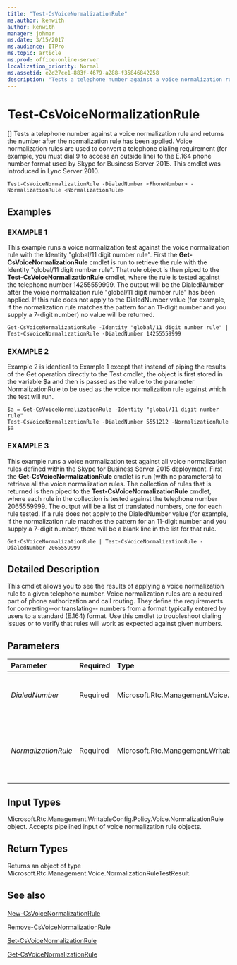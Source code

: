 ```yaml
---
title: "Test-CsVoiceNormalizationRule"
ms.author: kenwith
author: kenwith
manager: johmar
ms.date: 3/15/2017
ms.audience: ITPro
ms.topic: article
ms.prod: office-online-server
localization_priority: Normal
ms.assetid: e2d27ce1-883f-4679-a288-f35846842258
description: "Tests a telephone number against a voice normalization rule and returns the number after the normalization rule has been applied. Voice normalization rules are used to convert a telephone dialing requirement (for example, you must dial 9 to access an outside line) to the E.164 phone number format used by Skype for Business Server 2015. This cmdlet was introduced in Lync Server 2010."
---
```


# Test-CsVoiceNormalizationRule
[]
Tests a telephone number against a voice normalization rule and returns the number after the normalization rule has been applied. Voice normalization rules are used to convert a telephone dialing requirement (for example, you must dial 9 to access an outside line) to the E.164 phone number format used by Skype for Business Server 2015. This cmdlet was introduced in Lync Server 2010.
  
```
Test-CsVoiceNormalizationRule -DialedNumber <PhoneNumber> -NormalizationRule <NormalizationRule>

```

## Examples

### EXAMPLE 1

This example runs a voice normalization test against the voice normalization rule with the Identity "global/11 digit number rule". First the **Get-CsVoiceNormalizationRule** cmdlet is run to retrieve the rule with the Identity "global/11 digit number rule". That rule object is then piped to the **Test-CsVoiceNormalizationRule** cmdlet, where the rule is tested against the telephone number 14255559999. The output will be the DialedNumber after the voice normalization rule "global/11 digit number rule" has been applied. If this rule does not apply to the DialedNumber value (for example, if the normalization rule matches the pattern for an 11-digit number and you supply a 7-digit number) no value will be returned.
  
```
Get-CsVoiceNormalizationRule -Identity "global/11 digit number rule" | Test-CsVoiceNormalizationRule -DialedNumber 14255559999
```

### EXAMPLE 2

Example 2 is identical to Example 1 except that instead of piping the results of the Get operation directly to the Test cmdlet, the object is first stored in the variable $a and then is passed as the value to the parameter NormalizationRule to be used as the voice normalization rule against which the test will run.
  
```
$a = Get-CsVoiceNormalizationRule -Identity "global/11 digit number rule"
Test-CsVoiceNormalizationRule -DialedNumber 5551212 -NormalizationRule $a
```

### EXAMPLE 3

This example runs a voice normalization test against all voice normalization rules defined within the Skype for Business Server 2015 deployment. First the **Get-CsVoiceNormalizationRule** cmdlet is run (with no parameters) to retrieve all the voice normalization rules. The collection of rules that is returned is then piped to the **Test-CsVoiceNormalizationRule** cmdlet, where each rule in the collection is tested against the telephone number 2065559999. The output will be a list of translated numbers, one for each rule tested. If a rule does not apply to the DialedNumber value (for example, if the normalization rule matches the pattern for an 11-digit number and you supply a 7-digit number) there will be a blank line in the list for that rule.
  
```
Get-CsVoiceNormalizationRule | Test-CsVoiceNormalizationRule -DialedNumber 2065559999
```

## Detailed Description

This cmdlet allows you to see the results of applying a voice normalization rule to a given telephone number. Voice normalization rules are a required part of phone authorization and call routing. They define the requirements for converting--or translating-- numbers from a format typically entered by users to a standard (E.164) format. Use this cmdlet to troubleshoot dialing issues or to verify that rules will work as expected against given numbers.
  
## Parameters

|**Parameter**|**Required**|**Type**|**Description**|
|:-----|:-----|:-----|:-----|
| _DialedNumber_ <br/> |Required  <br/> |Microsoft.Rtc.Management.Voice.PhoneNumber  <br/> |The phone number against which you want to test the normalization rule specified in the NormalizationRule parameter.  <br/> Full Data Type: Microsoft.Rtc.Management.Voice.PhoneNumber  <br/> |
| _NormalizationRule_ <br/> |Required  <br/> |Microsoft.Rtc.Management.WritableConfig.Policy.Voice.NormalizationRule  <br/> |An object containing a reference to the normalization rule against which you want to test the number specified in the DialedNumber parameter.  <br/> You can retrieve voice normalization rules by calling the **Get-CsVoiceNormalizationRule** cmdlet. <br/> |
   
## Input Types

Microsoft.Rtc.Management.WritableConfig.Policy.Voice.NormalizationRule object. Accepts pipelined input of voice normalization rule objects.
  
## Return Types

Returns an object of type Microsoft.Rtc.Management.Voice.NormalizationRuleTestResult.
  
## See also

#### 

[New-CsVoiceNormalizationRule](new-csvoicenormalizationrule.md)
  
[Remove-CsVoiceNormalizationRule](remove-csvoicenormalizationrule.md)
  
[Set-CsVoiceNormalizationRule](set-csvoicenormalizationrule.md)
  
[Get-CsVoiceNormalizationRule](get-csvoicenormalizationrule.md)

